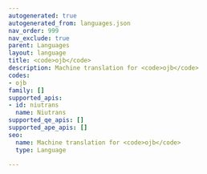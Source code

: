 ```yaml
---
autogenerated: true
autogenerated_from: languages.json
nav_order: 999
nav_exclude: true
parent: Languages
layout: language
title: <code>ojb</code>
description: Machine translation for <code>ojb</code>
codes:
- ojb
family: []
supported_apis:
- id: niutrans
  name: Niutrans
supported_qe_apis: []
supported_ape_apis: []
seo:
  name: Machine translation for <code>ojb</code>
  type: Language

---
```


